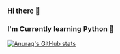 ### Hi there 👋
### I'm Currently learning Python 🌱

[![Anurag's GitHub stats](https://github-readme-stats.vercel.app/api?username=Natphil03?theme=radical&show_icons=true)](https://github.com/anuraghazra/github-readme-stats)



<!--
**Natphil03/Natphil03** is a ✨ _special_ ✨ repository because its `README.md` (this file) appears on your GitHub profile.

Here are some ideas to get you started:

- 🔭 I’m currently working on ...
- 🌱 I’m currently learning ...
- 👯 I’m looking to collaborate on ...
- 🤔 I’m looking for help with ...
- 💬 Ask me about ...
- 📫 How to reach me: ...
- 😄 Pronouns: ...
- ⚡ Fun fact: ...
-->

